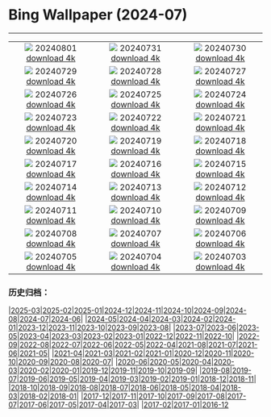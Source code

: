 # Bing Wallpaper (2024-07)
**************
| | | |
|:-:|:-:|:-:|
| ![](https://www.bing.com/th?id=OHR.HoodoosBryce_EN-US6434628044_1920x1080.jpg) 20240801 [download 4k](https://www.bing.com/th?id=OHR.HoodoosBryce_EN-US6434628044_UHD.jpg) | ![](https://www.bing.com/th?id=OHR.GimignanoTuscany_EN-US6339668180_1920x1080.jpg) 20240731 [download 4k](https://www.bing.com/th?id=OHR.GimignanoTuscany_EN-US6339668180_UHD.jpg) | ![](https://www.bing.com/th?id=OHR.CorbettTigers_EN-US6183924498_1920x1080.jpg) 20240730 [download 4k](https://www.bing.com/th?id=OHR.CorbettTigers_EN-US6183924498_UHD.jpg) |
| ![](https://www.bing.com/th?id=OHR.BeachHutsSweden_EN-US6029381108_1920x1080.jpg) 20240729 [download 4k](https://www.bing.com/th?id=OHR.BeachHutsSweden_EN-US6029381108_UHD.jpg) | ![](https://www.bing.com/th?id=OHR.RhinelandVineyards_EN-US5864380431_1920x1080.jpg) 20240728 [download 4k](https://www.bing.com/th?id=OHR.RhinelandVineyards_EN-US5864380431_UHD.jpg) | ![](https://www.bing.com/th?id=OHR.PontNeuf_EN-US5735328254_1920x1080.jpg) 20240727 [download 4k](https://www.bing.com/th?id=OHR.PontNeuf_EN-US5735328254_UHD.jpg) |
| ![](https://www.bing.com/th?id=OHR.SmokyMountainTrail_EN-US9730767535_1920x1080.jpg) 20240726 [download 4k](https://www.bing.com/th?id=OHR.SmokyMountainTrail_EN-US9730767535_UHD.jpg) | ![](https://www.bing.com/th?id=OHR.SheepCousins_EN-US9566915151_1920x1080.jpg) 20240725 [download 4k](https://www.bing.com/th?id=OHR.SheepCousins_EN-US9566915151_UHD.jpg) | ![](https://www.bing.com/th?id=OHR.MethoniCastle_EN-US9447007951_1920x1080.jpg) 20240724 [download 4k](https://www.bing.com/th?id=OHR.MethoniCastle_EN-US9447007951_UHD.jpg) |
| ![](https://www.bing.com/th?id=OHR.HammockCamping_EN-US9298465355_1920x1080.jpg) 20240723 [download 4k](https://www.bing.com/th?id=OHR.HammockCamping_EN-US9298465355_UHD.jpg) | ![](https://www.bing.com/th?id=OHR.ZanzibarBoats_EN-US9009404410_1920x1080.jpg) 20240722 [download 4k](https://www.bing.com/th?id=OHR.ZanzibarBoats_EN-US9009404410_UHD.jpg) | ![](https://www.bing.com/th?id=OHR.MineralMoon_EN-US8936600169_1920x1080.jpg) 20240721 [download 4k](https://www.bing.com/th?id=OHR.MineralMoon_EN-US8936600169_UHD.jpg) |
| ![](https://www.bing.com/th?id=OHR.YoungJaguar_EN-US8866928893_1920x1080.jpg) 20240720 [download 4k](https://www.bing.com/th?id=OHR.YoungJaguar_EN-US8866928893_UHD.jpg) | ![](https://www.bing.com/th?id=OHR.MayotteCoral_EN-US4102346691_1920x1080.jpg) 20240719 [download 4k](https://www.bing.com/th?id=OHR.MayotteCoral_EN-US4102346691_UHD.jpg) | ![](https://www.bing.com/th?id=OHR.MedievalRothenburg_EN-US8575765997_1920x1080.jpg) 20240718 [download 4k](https://www.bing.com/th?id=OHR.MedievalRothenburg_EN-US8575765997_UHD.jpg) |
| ![](https://www.bing.com/th?id=OHR.AncientOrkney_EN-US8469766447_1920x1080.jpg) 20240717 [download 4k](https://www.bing.com/th?id=OHR.AncientOrkney_EN-US8469766447_UHD.jpg) | ![](https://www.bing.com/th?id=OHR.TateishiPark_EN-US8384642632_1920x1080.jpg) 20240716 [download 4k](https://www.bing.com/th?id=OHR.TateishiPark_EN-US8384642632_UHD.jpg) | ![](https://www.bing.com/th?id=OHR.LaGeriaLanzarote_EN-US4849523931_1920x1080.jpg) 20240715 [download 4k](https://www.bing.com/th?id=OHR.LaGeriaLanzarote_EN-US4849523931_UHD.jpg) |
| ![](https://www.bing.com/th?id=OHR.CappadociaRocks_EN-US8162611189_1920x1080.jpg) 20240714 [download 4k](https://www.bing.com/th?id=OHR.CappadociaRocks_EN-US8162611189_UHD.jpg) | ![](https://www.bing.com/th?id=OHR.RainierWildflowers_EN-US8010104719_1920x1080.jpg) 20240713 [download 4k](https://www.bing.com/th?id=OHR.RainierWildflowers_EN-US8010104719_UHD.jpg) | ![](https://www.bing.com/th?id=OHR.GangiSicily_EN-US5325083744_1920x1080.jpg) 20240712 [download 4k](https://www.bing.com/th?id=OHR.GangiSicily_EN-US5325083744_UHD.jpg) |
| ![](https://www.bing.com/th?id=OHR.CollaredAracari_EN-US4924599176_1920x1080.jpg) 20240711 [download 4k](https://www.bing.com/th?id=OHR.CollaredAracari_EN-US4924599176_UHD.jpg) | ![](https://www.bing.com/th?id=OHR.TalampayaNP_EN-US4761770918_1920x1080.jpg) 20240710 [download 4k](https://www.bing.com/th?id=OHR.TalampayaNP_EN-US4761770918_UHD.jpg) | ![](https://www.bing.com/th?id=OHR.NorwayBlueberries_EN-US4598733420_1920x1080.jpg) 20240709 [download 4k](https://www.bing.com/th?id=OHR.NorwayBlueberries_EN-US4598733420_UHD.jpg) |
| ![](https://www.bing.com/th?id=OHR.YenBaiTerraces_EN-US4542290370_1920x1080.jpg) 20240708 [download 4k](https://www.bing.com/th?id=OHR.YenBaiTerraces_EN-US4542290370_UHD.jpg) | ![](https://www.bing.com/th?id=OHR.ConwyRiver_EN-US4472231451_1920x1080.jpg) 20240707 [download 4k](https://www.bing.com/th?id=OHR.ConwyRiver_EN-US4472231451_UHD.jpg) | ![](https://www.bing.com/th?id=OHR.NoahBeach_EN-US4383778312_1920x1080.jpg) 20240706 [download 4k](https://www.bing.com/th?id=OHR.NoahBeach_EN-US4383778312_UHD.jpg) |
| ![](https://www.bing.com/th?id=OHR.HudsonFireworks_EN-US4304057228_1920x1080.jpg) 20240705 [download 4k](https://www.bing.com/th?id=OHR.HudsonFireworks_EN-US4304057228_UHD.jpg) | ![](https://www.bing.com/th?id=OHR.MeerkatManor_EN-US4231814766_1920x1080.jpg) 20240704 [download 4k](https://www.bing.com/th?id=OHR.MeerkatManor_EN-US4231814766_UHD.jpg) | ![](https://www.bing.com/th?id=OHR.ItalicaRuins_EN-US4110786318_1920x1080.jpg) 20240703 [download 4k](https://www.bing.com/th?id=OHR.ItalicaRuins_EN-US4110786318_UHD.jpg) |

### 历史归档：

|[2025-03](/../2025-03/2025-03.md)|[2025-02](/../2025-02/2025-02.md)|[2025-01](/../2025-01/2025-01.md)|[2024-12](/../2024-12/2024-12.md)|[2024-11](/../2024-11/2024-11.md)|[2024-10](/../2024-10/2024-10.md)|[2024-09](/../2024-09/2024-09.md)|[2024-08](/../2024-08/2024-08.md)|[2024-07](/2024-07.md)|[2024-06](/../2024-06/2024-06.md)|
|[2024-05](/../2024-05/2024-05.md)|[2024-04](/../2024-04/2024-04.md)|[2024-03](/../2024-03/2024-03.md)|[2024-02](/../2024-02/2024-02.md)|[2024-01](/../2024-01/2024-01.md)|[2023-12](/../2023-12/2023-12.md)|[2023-11](/../2023-11/2023-11.md)|[2023-10](/../2023-10/2023-10.md)|[2023-09](/../2023-09/2023-09.md)|[2023-08](/../2023-08/2023-08.md)|
|[2023-07](/../2023-07/2023-07.md)|[2023-06](/../2023-06/2023-06.md)|[2023-05](/../2023-05/2023-05.md)|[2023-04](/../2023-04/2023-04.md)|[2023-03](/../2023-03/2023-03.md)|[2023-02](/../2023-02/2023-02.md)|[2023-01](/../2023-01/2023-01.md)|[2022-12](/../2022-12/2022-12.md)|[2022-11](/../2022-11/2022-11.md)|[2022-10](/../2022-10/2022-10.md)|
|[2022-09](/../2022-09/2022-09.md)|[2022-08](/../2022-08/2022-08.md)|[2022-07](/../2022-07/2022-07.md)|[2022-06](/../2022-06/2022-06.md)|[2022-05](/../2022-05/2022-05.md)|[2022-04](/../2022-04/2022-04.md)|[2021-08](/../2021-08/2021-08.md)|[2021-07](/../2021-07/2021-07.md)|[2021-06](/../2021-06/2021-06.md)|[2021-05](/../2021-05/2021-05.md)|
|[2021-04](/../2021-04/2021-04.md)|[2021-03](/../2021-03/2021-03.md)|[2021-02](/../2021-02/2021-02.md)|[2021-01](/../2021-01/2021-01.md)|[2020-12](/../2020-12/2020-12.md)|[2020-11](/../2020-11/2020-11.md)|[2020-10](/../2020-10/2020-10.md)|[2020-09](/../2020-09/2020-09.md)|[2020-08](/../2020-08/2020-08.md)|[2020-07](/../2020-07/2020-07.md)|
|[2020-06](/../2020-06/2020-06.md)|[2020-05](/../2020-05/2020-05.md)|[2020-04](/../2020-04/2020-04.md)|[2020-03](/../2020-03/2020-03.md)|[2020-02](/../2020-02/2020-02.md)|[2020-01](/../2020-01/2020-01.md)|[2019-12](/../2019-12/2019-12.md)|[2019-11](/../2019-11/2019-11.md)|[2019-10](/../2019-10/2019-10.md)|[2019-09](/../2019-09/2019-09.md)|
|[2019-08](/../2019-08/2019-08.md)|[2019-07](/../2019-07/2019-07.md)|[2019-06](/../2019-06/2019-06.md)|[2019-05](/../2019-05/2019-05.md)|[2019-04](/../2019-04/2019-04.md)|[2019-03](/../2019-03/2019-03.md)|[2019-02](/../2019-02/2019-02.md)|[2019-01](/../2019-01/2019-01.md)|[2018-12](/../2018-12/2018-12.md)|[2018-11](/../2018-11/2018-11.md)|
|[2018-10](/../2018-10/2018-10.md)|[2018-09](/../2018-09/2018-09.md)|[2018-08](/../2018-08/2018-08.md)|[2018-07](/../2018-07/2018-07.md)|[2018-06](/../2018-06/2018-06.md)|[2018-05](/../2018-05/2018-05.md)|[2018-04](/../2018-04/2018-04.md)|[2018-03](/../2018-03/2018-03.md)|[2018-02](/../2018-02/2018-02.md)|[2018-01](/../2018-01/2018-01.md)|
|[2017-12](/../2017-12/2017-12.md)|[2017-11](/../2017-11/2017-11.md)|[2017-10](/../2017-10/2017-10.md)|[2017-09](/../2017-09/2017-09.md)|[2017-08](/../2017-08/2017-08.md)|[2017-07](/../2017-07/2017-07.md)|[2017-06](/../2017-06/2017-06.md)|[2017-05](/../2017-05/2017-05.md)|[2017-04](/../2017-04/2017-04.md)|[2017-03](/../2017-03/2017-03.md)|
|[2017-02](/../2017-02/2017-02.md)|[2017-01](/../2017-01/2017-01.md)|[2016-12](/../2016-12/2016-12.md)